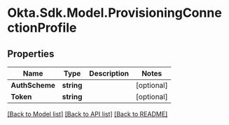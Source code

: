 # Okta.Sdk.Model.ProvisioningConnectionProfile

## Properties

Name | Type | Description | Notes
------------ | ------------- | ------------- | -------------
**AuthScheme** | **string** |  | [optional] 
**Token** | **string** |  | [optional] 

[[Back to Model list]](../README.md#documentation-for-models) [[Back to API list]](../README.md#documentation-for-api-endpoints) [[Back to README]](../README.md)

